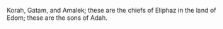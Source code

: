 Korah, Gatam, and Amalek; these are the chiefs of Eliphaz in the land of Edom; these are the sons of Adah.
